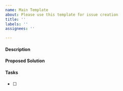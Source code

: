 ```yaml
---
name: Main Template
about: Please use this template for issue creation
title: ''
labels: ''
assignees: ''

---
```


####  Description

#### Proposed Solution

#### Tasks
- [ ]
